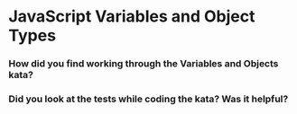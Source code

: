 # JavaScript Variables and Object Types

### How did you find working through the Variables and Objects kata?



### Did you look at the tests while coding the kata? Was it helpful?



